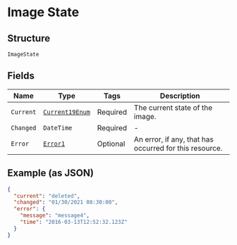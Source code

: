 
# Image State

## Structure

`ImageState`

## Fields

| Name | Type | Tags | Description |
|  --- | --- | --- | --- |
| `Current` | [`Current19Enum`](../../doc/models/current-19-enum.md) | Required | The current state of the image. |
| `Changed` | `DateTime` | Required | - |
| `Error` | [`Error1`](../../doc/models/error-1.md) | Optional | An error, if any, that has occurred for this resource. |

## Example (as JSON)

```json
{
  "current": "deleted",
  "changed": "01/30/2021 08:30:00",
  "error": {
    "message": "message4",
    "time": "2016-03-13T12:52:32.123Z"
  }
}
```

